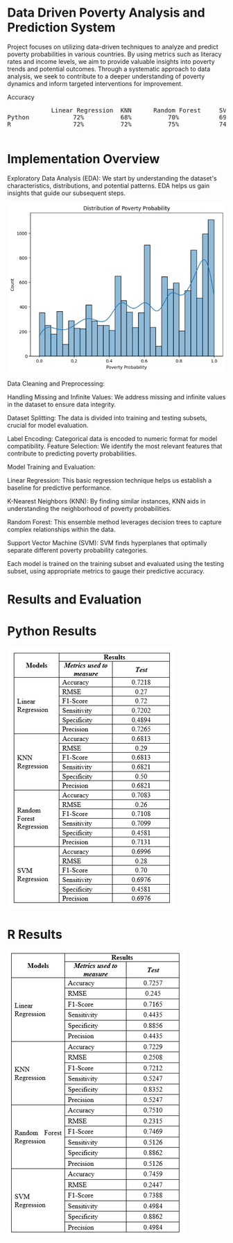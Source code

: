 
# Data Driven Poverty Analysis and Prediction System
Project focuses on utilizing data-driven techniques to analyze and predict poverty probabilities in various countries. By using metrics such as literacy rates and income levels, we aim to provide valuable insights into poverty trends and potential outcomes. Through a systematic approach to data analysis, we seek to contribute to a deeper understanding of poverty dynamics and inform targeted interventions for improvement.

Accuracy
<pre>
            Linear Regression  KNN      Random Forest     SVM
Python            72%          68%          70%           69%
R                 72%          72%          75%           74%

</pre>


# Implementation Overview

Exploratory Data Analysis (EDA):
We start by understanding the dataset's characteristics, distributions, and potential patterns. EDA helps us gain insights that guide our subsequent steps.

![image](https://github.com/sumukh-m/Data-Driven-Poverty-Analysis-and-Prediction-System/blob/master/Screenshots/eda1.png)

Data Cleaning and Preprocessing:

Handling Missing and Infinite Values: We address missing and infinite values in the dataset to ensure data integrity.

Dataset Splitting: The data is divided into training and testing subsets, crucial for model evaluation.

Label Encoding: Categorical data is encoded to numeric format for model compatibility.
Feature Selection: We identify the most relevant features that contribute to predicting poverty probabilities.

Model Training and Evaluation:

Linear Regression: This basic regression technique helps us establish a baseline for predictive performance.

K-Nearest Neighbors (KNN): By finding similar instances, KNN aids in understanding the neighborhood of poverty probabilities.

Random Forest: This ensemble method leverages decision trees to capture complex relationships within the data.

Support Vector Machine (SVM): SVM finds hyperplanes that optimally separate different poverty probability categories.

Each model is trained on the training subset and evaluated using the testing subset, using appropriate metrics to gauge their predictive accuracy.

# Results and Evaluation

# Python Results
![image](https://github.com/sumukh-m/Data-Driven-Poverty-Analysis-and-Prediction-System/blob/master/Screenshots/Python.PNG)

# R Results
![image](https://github.com/sumukh-m/Data-Driven-Poverty-Analysis-and-Prediction-System/blob/master/Screenshots/R.PNG)


